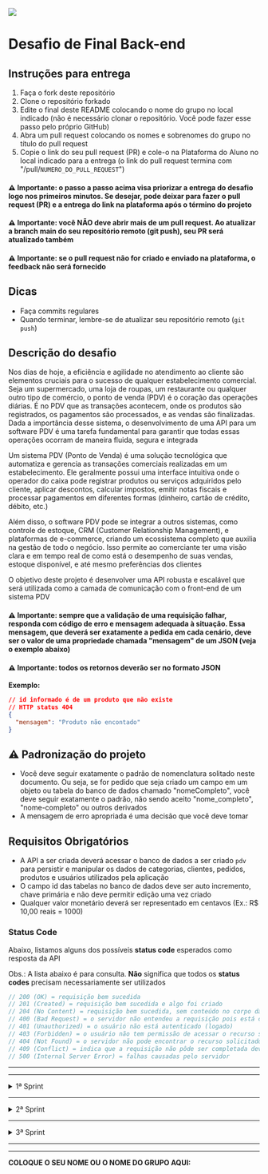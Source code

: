 ![](https://i.imgur.com/xG74tOh.png)

# Desafio de Final Back-end

## Instruções para entrega

1. Faça o fork deste repositório
2. Clone o repositório forkado
3. Edite o final deste README colocando o nome do grupo no local indicado (não é necessário clonar o repositório. Você pode fazer esse passo pelo próprio GitHub)
4. Abra um pull request colocando os nomes e sobrenomes do grupo no título do pull request
5. Copie o link do seu pull request (PR) e cole-o na Plataforma do Aluno no local indicado para a entrega (o link do pull request termina com "/pull/`NUMERO_DO_PULL_REQUEST`")

#### ⚠️ Importante: o passo a passo acima visa priorizar a entrega do desafio logo nos primeiros minutos. Se desejar, pode deixar para fazer o pull request (PR) e a entrega do link na plataforma após o término do projeto

#### ⚠️ Importante: você NÃO deve abrir mais de um pull request. Ao atualizar a branch main do seu repositório remoto (git push), seu PR será atualizado também

#### ⚠️ Importante: se o pull request não for criado e enviado na plataforma, o feedback não será fornecido

## Dicas

- Faça commits regulares
- Quando terminar, lembre-se de atualizar seu repositório remoto (`git push`)

## Descrição do desafio

Nos dias de hoje, a eficiência e agilidade no atendimento ao cliente são elementos cruciais para o sucesso de qualquer estabelecimento comercial. Seja um supermercado, uma loja de roupas, um restaurante ou qualquer outro tipo de comércio, o ponto de venda (PDV) é o coração das operações diárias. É no PDV que as transações acontecem, onde os produtos são registrados, os pagamentos são processados, e as vendas são finalizadas. Dada a importância desse sistema, o desenvolvimento de uma API para um software PDV é uma tarefa fundamental para garantir que todas essas operações ocorram de maneira fluida, segura e integrada

Um sistema PDV (Ponto de Venda) é uma solução tecnológica que automatiza e gerencia as transações comerciais realizadas em um estabelecimento. Ele geralmente possui uma interface intuitiva onde o operador do caixa pode registrar produtos ou serviços adquiridos pelo cliente, aplicar descontos, calcular impostos, emitir notas fiscais e processar pagamentos em diferentes formas (dinheiro, cartão de crédito, débito, etc.)

Além disso, o software PDV pode se integrar a outros sistemas, como controle de estoque, CRM (Customer Relationship Management), e plataformas de e-commerce, criando um ecossistema completo que auxilia na gestão de todo o negócio. Isso permite ao comerciante ter uma visão clara e em tempo real de como está o desempenho de suas vendas, estoque disponível, e até mesmo preferências dos clientes

O objetivo deste projeto é desenvolver uma API robusta e escalável que será utilizada como a camada de comunicação com o front-end de um sistema PDV

#### ⚠️ Importante: sempre que a validação de uma requisição falhar, responda com código de erro e mensagem adequada à situação. Essa mensagem, que deverá ser exatamente a pedida em cada cenário, deve ser o valor de uma propriedade chamada "mensagem" de um JSON (veja o exemplo abaixo)

#### ⚠️ Importante: todos os retornos deverão ser no formato JSON

**Exemplo:**

```json
// id informado é de um produto que não existe
// HTTP status 404
{
  "mensagem": "Produto não encontado"
}
```

## ⚠️ Padronização do projeto

- Você deve seguir exatamente o padrão de nomenclatura solitado neste documento. Ou seja, se for pedido que seja criado um campo em um objeto ou tabela do banco de dados chamado "nomeCompleto", você deve seguir exatamente o padrão, não sendo aceito "nome_completo", "nome-completo" ou outros derivados
- A mensagem de erro apropriada é uma decisão que você deve tomar

## Requisitos Obrigatórios

- A API a ser criada deverá acessar o banco de dados a ser criado `pdv` para persistir e manipular os dados de categorias, clientes, pedidos, produtos e usuários utilizados pela aplicação
- O campo id das tabelas no banco de dados deve ser auto incremento, chave primária e não deve permitir edição uma vez criado
- Qualquer valor monetário deverá ser representado em centavos (Ex.: R$ 10,00 reais = 1000)

### Status Code

Abaixo, listamos alguns dos possíveis **status code** esperados como resposta da API

Obs.: A lista abaixo é para consulta. **Não** significa que todos os **status codes** precisam necessariamente ser utilizados

```ts
// 200 (OK) = requisição bem sucedida
// 201 (Created) = requisição bem sucedida e algo foi criado
// 204 (No Content) = requisição bem sucedida, sem conteúdo no corpo da resposta
// 400 (Bad Request) = o servidor não entendeu a requisição pois está com uma sintaxe/formato inválido
// 401 (Unauthorized) = o usuário não está autenticado (logado)
// 403 (Forbidden) = o usuário não tem permissão de acessar o recurso solicitado
// 404 (Not Found) = o servidor não pode encontrar o recurso solicitado
// 409 (Conflict) = indica que a requisição não pôde ser completada devido a um conflito com o estado atual do recurso
// 500 (Internal Server Error) = falhas causadas pelo servidor
```

---

---

<details>
<summary>1ª Sprint</summary>
<br>

<details>
<summary><b>Banco de Dados</b></summary>
<br>

Crie as seguintes tabelas e colunas abaixo:

**ATENÇÃO! Os nomes das tabelas e das colunas a serem criados devem seguir exatamente os nomes listados abaixo.**

- usuarios
  - id
  - nome
  - email (campo único)
  - senha
- categorias
  - id
  - descricao

</details>

<details>
<summary><b>Listar categorias</b></summary>

#### `GET` `/categorias`

Essa é a rota que será chamada quando o usuário quiser listar todas as categorias cadastradas

As categorias a seguir precisam ser previamente cadastradas para que sejam listadas no endpoint de listagem das categorias

## **Categorias**

- Informática
- Celulares
- Beleza e Perfumaria
- Mercado
- Livros e Papelaria
- Brinquedos
- Moda
- Bebê
- Games

</details>

<details>
<summary><b>Cadastrar usuário</b></summary>

#### `POST` `/usuarios`

Essa é a rota que será utilizada para cadastrar um novo usuário no sistema

Critérios de aceite:

- Validar os campos obrigatórios:
  - nome
  - email
  - senha
- A senha deve ser criptografada utilizando algum algoritmo de criptografia confiável.
- O campo e-mail no banco de dados deve ser único para cada registro, não permitindo dois usuários possuírem o mesmo e-mail

</details>

<details>
<summary><b>Efetuar login do usuário</b></summary>

#### `POST` `/login`

Essa é a rota que permite o usuário cadastrado realizar o login no sistema
Critérios de aceite:

    - Validar se o e-mail e a senha estão corretos para o usuário em questão
    - Gerar um token de autenticação para o usuário

</details>

<details>
<summary><b>Redefinir senha do usuário</b></summary>

#### `PATCH` `/usuarios/redefinir`

Essa é a rota que permite o usuário cadastrado redefinir a senha.

Critérios de aceite:

    - Validar os campos obrigatórios:
        - email
        - senha_antiga
        - senha_nova
    - A senha antiga não pode ser igual a senha nova
    - Validar se o e-mail e a senha antiga estão corretos para o usuário em questão
    - Alterar a senha no banco de dados para a nova senha informada
    - Como forma de segurança, enviar e-mail alertando o usuário que a senha foi alterada

</details>

---

## **ATENÇÃO**: Todas as funcionalidades (endpoints) a seguir, a partir desse ponto, deverão exigir o token de autenticação do usuário logado, que será recebido no header com o formato Bearer Token. Portanto, em cada funcionalidade será necessário validar o token informado

---

<details>
<summary><b>Detalhar perfil do usuário logado</b></summary>

#### `GET` `/usuarios`

Essa é a rota que permite o usuário logado a visualizar os dados do seu próprio perfil, de acordo com a validação do token de autenticação

</details>

<details>
<summary><b>Editar perfil do usuário logado</b></summary>

#### `PUT` `/usuarios`

Essa é a rota que permite o usuário logado atualizar informações de seu próprio cadastro, de acordo com a validação do token de autenticação

Critérios de aceite:

    - Validar os campos obrigatórios:
        - nome
        - email
        - senha
    - A senha deve ser criptografada utilizando algum algoritmo de criptografia confiável
    - O campo e-mail no banco de dados deve ser único para cada registro, não permitindo dois usuários possuírem o mesmo e-mail

</details>

<details>
<summary><b>[Optativo] Efetuar deploy da aplicação</b></summary>
<br>

Fazer deploy do projeto

</details>

</details>

---

<details>
<summary>2ª Sprint</summary>
<br>

<details>
<summary><b>Banco de Dados</b></summary>
<br>

Crie as seguintes tabelas e colunas abaixo:

**ATENÇÃO! Os nomes das tabelas e das colunas a serem criados devem seguir exatamente os nomes listados abaixo.**

- produtos
  - id
  - descricao
  - quantidade_estoque
  - valor
  - categoria_id
- clientes
  - id
  - nome
  - email (campo único)
  - cpf (campo único)
  - cep
  - rua
  - numero
  - bairro
  - cidade
  - estado

</details>

<details>
<summary><b>Cadastrar Produto</b></summary>

#### `POST` `/produtos`

Essa é a rota que permite o usuário logado cadastrar um novo produto no sistema

Critérios de aceite:

- Validar os campos obrigatórios:
  - descricao
  - quantidade_estoque
  - valor
  - categoria_id
- A categoria informada na qual o produto será vinculado deverá existir

</details>

<details>
<summary><b>Editar dados do produto</b></summary>

#### `PUT` `/produtos/:id`

Essa é a rota que permite o usuário logado a atualizar as informações de um produto cadastrado.

Critérios de aceite:

    -   Validar se existe produto para o id enviado como parâmetro na rota
    -   Validar os campos obrigatórios:
        -   descricao
        -   quantidade_estoque
        -   valor
        -   categoria_id
    -   A categoria informada na qual o produto será vinculado deverá existir

</details>

<details>
<summary><b>Listar Produtos</b></summary>

#### `GET` `/produtos`

Essa é a rota que será chamada quando o usuário logado quiser listar todos os produtos cadastrados

Deveremos incluir um parâmetro do tipo query **categoria_id** para que seja possível consultar produtos por categorias, de modo, que serão filtrados de acordo com o id de uma categoria

Critérios de aceite:

    - Caso seja enviado o parâmetro do tipo query **categoria_id**, filtrar os produtos de acordo com a categoria, caso o id de categoria informada exista.
    - Caso não seja informado o parâmetro do tipo query **categoria_id** todos os produtos cadastrados deverão ser retornados

</details>

<details>
<summary><b>Detalhar Produto</b></summary>

#### `GET` `/produtos/:id`

Essa é a rota que permite o usuário logado obter um de seus produtos cadastrados

Critérios de aceite:

    -   Validar se existe produto para o id enviado como parâmetro na rota

</details>

<details>
<summary><b>Excluir Produto por ID</b></summary>

#### `DELETE` `/produtos/:id`

Essa é a rota que será chamada quando o usuário logado quiser excluir um de seus produtos cadastrados

Critérios de aceite:

    -   Validar se existe produto para o id enviado como parâmetro na rota

</details>

<details>
<summary><b>Cadastrar Cliente</b></summary>

#### `POST` `/clientes`

Essa é a rota que permite usuário logado cadastrar um novo cliente no sistema

Critérios de aceite:

    -   Validar os campos obrigatórios:
        -   nome
        -   email
        -   cpf
    -   O campo e-mail no banco de dados deve ser único para cada registro, não permitindo dois clientes possuírem o mesmo e-mail
    -   O campo cpf no banco de dados deve ser único para cada registro, não permitindo dois clientes possuírem o mesmo cpf

</details>

<details>
<summary><b>Editar dados do cliente</b></summary>

#### `PUT` `/clientes/:id`

Essa é a rota que permite o usuário realizar atualização de um cliente cadastrado

Critérios de aceite:

    -   Validar se existe cliente para o id enviado como parâmetro na rota.
    -   Validar os campos obrigatórios:
        -   nome
        -   email
        -   cpf
    -   O campo e-mail no banco de dados deve ser único para cada registro, não permitindo dois clientes possuírem o mesmo e-mail
    -   O campo cpf no banco de dados deve ser único para cada registro, não permitindo dois clientes possuírem o mesmo cpf

</details>

<details>
<summary><b>Listar Clientes</b></summary>

#### `GET` `/clientes`

Essa é a rota que será chamada quando o usuário logado quiser listar todos os clientes cadastrados

</details>

<details>
<summary><b>Detalhar Cliente</b></summary>

#### `GET` `/clientes/:id`

Essa é a rota que será chamada quando o usuário logado quiser obter um de seus clientes cadastrados

Critérios de aceite:

    -   Validar se existe cliente para o id enviado como parâmetro na rota

</details>

</details>

---

<details>
<summary>3ª Sprint</summary>
<br>

<details>
<summary><b>Banco de Dados</b></summary>
<br>

Crie as seguintes tabelas e colunas abaixo:

**ATENÇÃO! Os nomes das tabelas e das colunas a serem criados devem seguir exatamente os nomes listados abaixo.**

- produtos
  - imagem_url
- pedidos
  - id
  - cliente_id
  - observacao
  - valor_total
- pedido_produtos
  - id
  - pedido_id
  - produto_id
  - quantidade_produto
  - valor_produto

</details>

<details>
<summary><b>Cadastrar Pedido</b></summary>

#### `POST` `/pedidos`

Essa é a rota que será utilizada para cadastrar um novo pedido no sistema

**Lembre-se:** Cada pedido deverá conter ao menos um produto vinculado

**Atenção:** As propriedades produto_id e quantidade_produto devem ser informadas dentro de um array e para cada produto deverá ser criado um objeto neste array, como ilustrado no objeto de requisição abaixo
Só deverá ser cadastrado o pedido caso todos produtos vinculados ao pedido realmente existão no banco de dados

```javascript
// Corpo da requisição para cadastro de pedido (body)
{
    "cliente_id": 1,
    "observacao": "Em caso de ausência recomendo deixar com algum vizinho",
    "pedido_produtos": [
        {
            "produto_id": 1,
            "quantidade_produto": 10
        },
        {
            "produto_id": 2,
            "quantidade_produto": 20
        }
    ]
}
```

Critérios de aceite:

    -   Validar os campos obrigatórios:
        -   cliente_id
        -   pedido_produtos
            -   produto_id
            -   quantidade_produto
    -   Validar se existe cliente para o id enviado no corpo (body) da requisição
    -   Validar se existe produto para cada produto_id informado dentro do array enviado no corpo (body) da requisição
    -   Validar se existe a quantidade em estoque de cada produto existente dentro do array, de acordo com a quantidade informada no corpo (body) da requisição
    -   O pedido deverá ser cadastrado, apenas, se todos os produtos estiverem validados

</details>

<details>
<summary><b>Listar Pedidos</b></summary>

#### `GET` `/pedidos`

Essa é a rota que será chamada quando o usuário logado quiser listar todos os pedidos cadastrados

Deveremos incluir um parâmetro do tipo query **cliente_id** para que seja possível consultar pedidos por clientes, de modo, que serão filtrados de acordo com o id de um cliente

```javascript
// Resposta para listagem de pedido (body)
[
  {
    pedido: {
      id: 1,
      valor_total: 230010,
      observacao: null,
      cliente_id: 1,
    },
    pedido_produtos: [
      {
        id: 1,
        quantidade_produto: 1,
        valor_produto: 10,
        pedido_id: 1,
        produto_id: 1,
      },
      {
        id: 2,
        quantidade_produto: 2,
        valor_produto: 230000,
        pedido_id: 1,
        produto_id: 2,
      },
    ],
  },
];
```

Critérios de aceite:

    - Caso seja enviado o parâmetro do tipo query **cliente_id**, filtrar os pedidos de acordo com o cliente, caso o id do cliente informado exista
    - Caso não seja informado o parâmetro do tipo query **cliente_id** todos os pedidos cadastrados deverão ser retornados

</details>

<details>
<summary><b>Aplicar validação na exclusão de produto</b></summary>
<br>

Deverá ser aplicada uma regra de negócio que não permitirá exclusão de produto que tenha sido registrado em algum pedido

Critérios de aceite:

    - Validar se o produto que está sendo excluído não está vinculado a nenhum pedido, caso estiver, não poderá ser excluído e deverá ser retornada uma mensagem indicando o motivo

</details>

<details>
<summary><b>Upload de imagem do produto</b></summary>
<br>

#### `PATCH` `/produtos/:id/imagem`

Essa é a rota que será utilizada para fazer o upload de uma imagem do produto no servidor de armazenamento

**Atenção:** O nome da imagem deverá ser gerado, de modo, que não deverá ser passada a propriedade relacionada ao nome da imagem

**Lembre-se:** Cada imagem deverá ter um nome gerado exclusivo, ou seja, não poderá ter risco de uma imagem possuir o mesmo nome de uma outra já existente no servidor de armazenamento

Critérios de aceite:

    - Validar se existe produto para o id enviado como parâmetro na rota
    - Validar se a propriedade `imagem`, foi informada no corpo da requisição
    - Receber a propriedade `imagem` em form data (Multipart) e enviar para o servidor de armazenamento
    - Obter e retornar a URL da imagem que teve upload concluído
    - Caso o produto já tenha imagem, deve substiuir a atual pela a nova
    - Caso a propriedade `imagem` seja passo em branco, deve excluir a imagem atual do produto

</details>

<details>
<summary><b>Aprimorar exclusão de produto</b></summary>
<br>

Deverá ser aprimorada a exclusão de produto para que quando o produto for excluído também seja removida a imagem vinculada a ele na servidor de armazenamento

Critérios de aceite:

    - Na exclusão do produto a imagem vinculada a este produto deverá ser excluída do servidor de armazenamento

</details>

</details>

---

---

**COLOQUE O SEU NOME OU O NOME DO GRUPO AQUI:**
